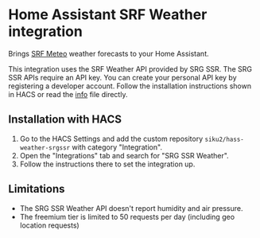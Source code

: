# Home Assistant SRF Weather integration

Brings [SRF Meteo](https://www.srf.ch/meteo) weather forecasts to your Home Assistant.

This integration uses the SRF Weather API provided by SRG SSR. The SRG SSR APIs
require an API key. You can create your personal API key by registering a
developer account. Follow the installation instructions shown in HACS or read
the [info](info.md) file directly.

## Installation with HACS

1. Go to the HACS Settings and add the custom repository `siku2/hass-weather-srgssr` with category "Integration".
2. Open the "Integrations" tab and search for "SRG SSR Weather".
3. Follow the instructions there to set the integration up.

## Limitations

- The SRG SSR Weather API doesn't report humidity and air pressure.
- The freemium tier is limited to 50 requests per day (including geo location requests) 
